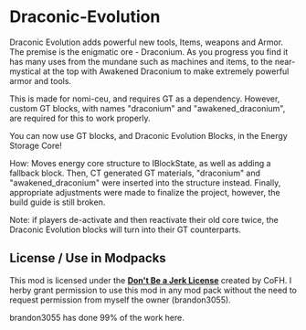 Draconic-Evolution
==================

Draconic Evolution adds powerful new tools, Items, weapons and Armor. The premise is the enigmatic ore - Draconium. As you progress you find it has many uses from the mundane such as machines and items, to the near-mystical at the top with Awakened Draconium to make extremely powerful armor and tools.

This is made for nomi-ceu, and requires GT as a dependency. However, custom GT blocks, with names "draconium" and "awakened_draconium", are required for this to work properly.

You can now use GT blocks, and Draconic Evolution Blocks, in the Energy Storage Core!

How:
Moves energy core structure to IBlockState, as well as adding a fallback block. Then, CT generated GT materials, "draconium" and "awakened_draconium" were inserted into the structure instead. Finally, appropriate adjustments were made to finalize the project, however, the build guide is still broken.

Note: if players de-activate and then reactivate their old core twice, the Draconic Evolution blocks will turn into their GT counterparts.

## License / Use in Modpacks
This mod is licensed under the [**Don't Be a Jerk License**](https://github.com/brandon3055/Draconic-Evolution/blob/master/LICENSE) created by CoFH.
I herby grant permission to use this mod in any mod pack without the need to request permission from myself the owner (brandon3055).

brandon3055 has done 99% of the work here.
